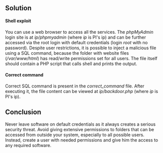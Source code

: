 ## Solution

#### Shell exploit

You can use a web browser to access all the services. The *phpMyAdmin* login site is at *ip/phpmyadmin* (where *ip* is PI's ip) and can be further accessed via the root login with default credentials (login *root* with no password). Despite user restrictions, it is possible to inject a malicious file using a SQL command, because the folder with website files (*/var/www/html*) has read/write permissions set for all users. The file itself should contain a PHP script that calls shell and prints the output.

#### Correct command

Correct SQL command is present in the *correct_command* file. After executing it, the file content can be viewed at *ip/backdoor.php* (where *ip* is PI's ip).

## Conclusion

Never leave software on default credentials as it always creates a serious security threat. Avoid giving extensive permissions to folders that can be accessed from outside your system, especially to all possible users. Instead, create a user with needed permissions and give him the access to any required software.
